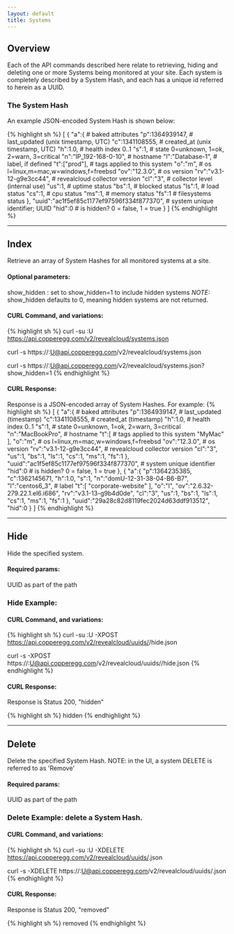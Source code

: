 ```yaml
---
layout: default
title: Systems
---
```


## Overview

Each of the API commands described here relate to retrieving, hiding and deleting one or more Systems being monitored at your site.
Each system is completely described by a System Hash, and each has a unique id referred to herein as a UUID.


### The System Hash

An example JSON-encoded System Hash is shown below:

{% highlight sh %}
[
  {
    "a":{                       # baked attributes
      "p":1364939147,           # last_updated (unix timestamp, UTC)
      "c":1341108555,           # created_at (unix timestamp, UTC)
      "h":1.0,                  # health index 0..1
      "s":1,                    # state 0=unknown, 1=ok, 2=warn, 3=critical
      "n":"IP_192-168-0-10",    # hostname
      "l":"Database-1",         # label, if defined
      "t":["prod"],             # tags applied to this system
      "o":"m",                  # os  l=linux,m=mac,w=windows,f=freebsd
      "ov":"12.3.0",            # os version
      "rv":"v3.1-12-g9e3cc44",  # revealcloud collector version
      "cl":"3",                 # collector level (internal use)
      "us":1,                   # uptime status
      "bs":1,                   # blocked status
      "ls":1,                   # load status
      "cs":1,                   # cpu status
      "ms":1,                   # memory status
      "fs":1                    # filesystems status
    },
    "uuid":"ac1f5ef85c1177ef97596f334f877370",   # system unique identifier; UUID
    "hid":0                                      # is hidden? 0 = false, 1 = true
  }
]
{% endhighlight %}

-----

## Index

Retrieve an array of System Hashes for all monitored systems at a site.

#### Optional parameters:

show_hidden
: set to show_hidden=1 to include hidden systems
*NOTE:*  show_hidden defaults to 0, meaning hidden systems are not returned.

#### CURL Command, and variations:
{% highlight sh %}
curl -su <APIKEY>:U https://api.copperegg.com/v2/revealcloud/systems.json

curl -s https://<APIKEY>:U@api.copperegg.com/v2/revealcloud/systems.json

curl -s https://<APIKEY>:U@api.copperegg.com/v2/revealcloud/systems.json?show_hidden=1
{% endhighlight %}

#### CURL Response:

Response is a JSON-encoded array of System Hashes.
For example:
{% highlight sh %}
[
  {
    "a":{                       # baked attributes
      "p":1364939147,           # last_updated (timestamp)
      "c":1341108555,           # created_at (timestamp)
      "h":1.0,                  # health index 0..1
      "s":1,                    # state 0=unknown, 1=ok, 2=warn, 3=critical
      "n":"MacBookPro",         # hostname
      "t":[                     # tags applied to this system
        "MyMac"
      ],
      "o":"m",                  # os  l=linux,m=mac,w=windows,f=freebsd
      "ov":"12.3.0",            # os version
      "rv":"v3.1-12-g9e3cc44",  # revealcloud collector version
      "cl":"3",
      "us":1,
      "bs":1,
      "ls":1,
      "cs":1,
      "ms":1,
      "fs":1
    },
    "uuid":"ac1f5ef85c1177ef97596f334f877370",   # system unique identifier
    "hid":0                     # is hidden? 0 = false, 1 = true
  },
  {
    "a":{
      "p":1364235385,
      "c":1362145671,
      "h":1.0,
      "s":1,
      "n":"domU-12-31-38-04-B6-B7",
      "l":"centos6_3",          # label
      "t":[
        "corporate-website"
      ],
      "o":"l",
      "ov":"2.6.32-279.22.1.el6.i686",
      "rv":"v3.1-13-g9b4d0de",
      "cl":"3",
      "us":1,
      "bs":1,
      "ls":1,
      "cs":1,
      "ms":1,
      "fs":1
    },
    "uuid":"29a28c82d8119fec2024d63ddf913512",
    "hid":0
  }
]
{% endhighlight %}


-------

## Hide

Hide the specified system.

#### Required params:
UUID as part of the path


### Hide Example:


#### CURL Command, and variations:
{% highlight sh %}
curl -su <APIKEY>:U -XPOST  https://api.copperegg.com/v2/revealcloud/uuids/<UUID>/hide.json

curl -s -XPOST https://<APIKEY>:U@api.copperegg.com/v2/revealcloud/uuids/<UUID>/hide.json
{% endhighlight %}

#### CURL Response:

Response is Status 200, "hidden"

{% highlight sh %}
hidden
{% endhighlight %}

-------

## Delete

Delete the specified System Hash.
NOTE: in the UI, a system DELETE is referred to as 'Remove'

#### Required params:
UUID as part of the path


### Delete Example: delete a System Hash.


#### CURL Command, and variations:
{% highlight sh %}
curl -su <APIKEY>:U -XDELETE  https://api.copperegg.com/v2/revealcloud/uuids/<UUID>.json

curl -s -XDELETE  https://<APIKEY>:U@api.copperegg.com/v2/revealcloud/uuids/<UUID>.json
{% endhighlight %}

#### CURL Response:

Response is Status 200, "removed"

{% highlight sh %}
removed
{% endhighlight %}

